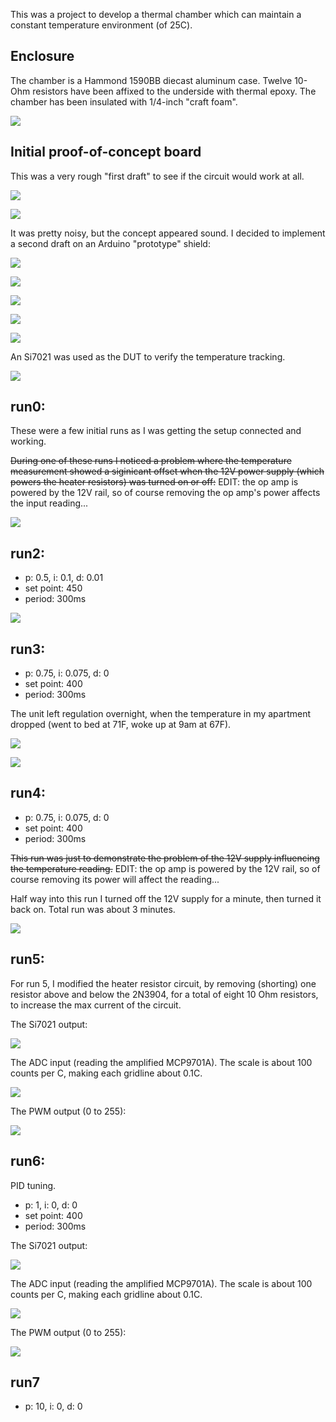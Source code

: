 This was a project to develop a thermal chamber which can maintain a constant temperature environment (of 25C).

## Enclosure

The chamber is a Hammond 1590BB diecast aluminum case.  Twelve 10-Ohm resistors have been affixed to the underside with thermal epoxy.  The chamber has been insulated with 1/4-inch "craft foam".

![](IMG_2325.jpg)

## Initial proof-of-concept board

This was a very rough "first draft" to see if the circuit would work at all.

![](IMG_2322.jpg)

![](IMG_2324.jpg)

It was pretty noisy, but the concept appeared sound.  I decided to implement a second draft on an Arduino "prototype" shield:

![](IMG_2328.jpg)

![](IMG_2326.jpg)

![](IMG_2327.jpg)

![](IMG_2329.jpg)

![](IMG_2331.jpg)

An Si7021 was used as the DUT to verify the temperature tracking.

![](IMG_2330.jpg)

## run0:

These were a few initial runs as I was getting the setup connected and working.

~~During one of these runs I noticed a problem where the temperature measurement showed a siginicant offset when the 12V power supply (which powers the heater resistors) was turned on or off:~~ EDIT: the op amp is powered by the 12V rail, so of course removing the op amp's power affects the input reading...

![](1516861366-run0/shot1.png)

## run2:

- p: 0.5, i: 0.1, d: 0.01
- set point: 450
- period: 300ms

![](1516863539-run2/shot1.png)


## run3:

- p: 0.75, i: 0.075, d: 0
- set point: 400
- period: 300ms

The unit left regulation overnight, when the temperature in my apartment dropped (went to bed at 71F, woke up at 9am at 67F).

![](1516867509-run3/shot1.png)

![](1516867509-run3/shot2.png)

## run4:

- p: 0.75, i: 0.075, d: 0
- set point: 400
- period: 300ms

~~This run was just to demonstrate the problem of the 12V supply influencing the temperature reading.~~  EDIT: the op amp is powered by the 12V rail, so of course removing its power will affect the reading...

Half way into this run I turned off the 12V supply for a minute, then turned it back on.  Total run was about 3 minutes.

![](1516893458-run4/shot1.png)

## run5:

For run 5, I modified the heater resistor circuit, by removing (shorting) one resistor above and below the 2N3904, for a total of eight 10 Ohm resistors, to increase the max current of the circuit.

The Si7021 output:

![](1516946844-run5/si7021.png)

The ADC input (reading the amplified MCP9701A).  The scale is about 100 counts per C, making each gridline about 0.1C.

![](1516946844-run5/adc.png)

The PWM output (0 to 255):

![](1516946844-run5/pwm.png)


## run6:

PID tuning.

- p: 1, i: 0, d: 0
- set point: 400
- period: 300ms

The Si7021 output:

![](1516952656-run6/si7021.png)

The ADC input (reading the amplified MCP9701A).  The scale is about 100 counts per C, making each gridline about 0.1C.

![](1516952656-run6/adc.png)

The PWM output (0 to 255):

![](1516952656-run6/pwm.png)

## run7

- p: 10, i: 0, d: 0


